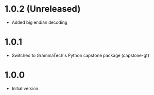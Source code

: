 # 1.0.2 (Unreleased)

* Added big endian decoding

# 1.0.1

* Switched to GrammaTech's Python capstone package (capstone-gt)

# 1.0.0

* Initial version

